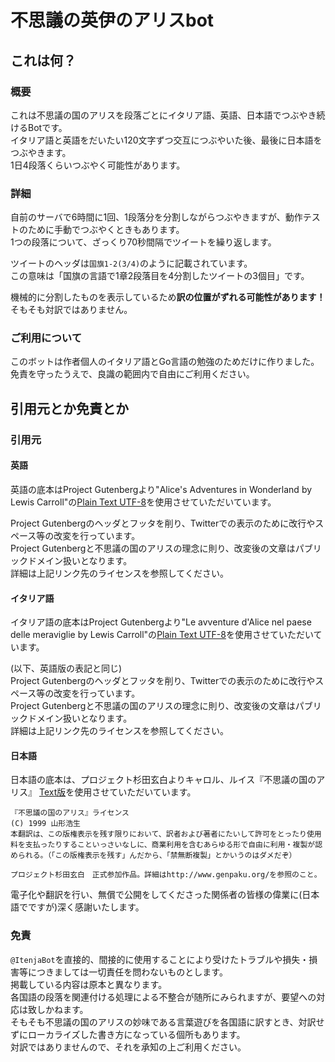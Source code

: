 # 不思議の英伊のアリスbot

## これは何？

### 概要

これは不思議の国のアリスを段落ごとにイタリア語、英語、日本語でつぶやき続けるBotです。  
イタリア語と英語をだいたい120文字ずつ交互につぶやいた後、最後に日本語をつぶやきます。  
1日4段落くらいつぶやく可能性があります。  

### 詳細

自前のサーバで6時間に1回、1段落分を分割しながらつぶやきますが、動作テストのために手動でつぶやくときもあります。  
1つの段落について、ざっくり70秒間隔でツイートを繰り返します。  
  
ツイートのヘッダは`国旗1-2(3/4)`のように記載されています。  
この意味は「国旗の言語で1章2段落目を4分割したツイートの3個目」です。  
  
機械的に分割したものを表示しているため**訳の位置がずれる可能性があります！**  
そもそも対訳ではありません。  

### ご利用について

このボットは作者個人のイタリア語とGo言語の勉強のためだけに作りました。  
免責を守ったうえで、良識の範囲内で自由にご利用ください。  

## 引用元とか免責とか

### 引用元

#### 英語

英語の底本はProject Gutenbergより"Alice's Adventures in Wonderland by Lewis Carroll"の<a href="http://www.gutenberg.org/files/11/11-0.txt">Plain Text UTF-8</a>を使用させていただいています。  
  
Project Gutenbergのヘッダとフッタを削り、Twitterでの表示のために改行やスペース等の改変を行っています。  
Project Gutenbergと不思議の国のアリスの理念に則り、改変後の文章はパブリックドメイン扱いとなります。  
詳細は上記リンク先のライセンスを参照してください。  
  
#### イタリア語

イタリア語の底本はProject Gutenbergより"Le avventure d'Alice nel paese delle meraviglie by Lewis Carroll"の<a href="http://www.gutenberg.org/cache/epub/28371/pg28371.txt">Plain Text UTF-8</a>を使用させていただいています。  
  
(以下、英語版の表記と同じ)  
Project Gutenbergのヘッダとフッタを削り、Twitterでの表示のために改行やスペース等の改変を行っています。  
Project Gutenbergと不思議の国のアリスの理念に則り、改変後の文章はパブリックドメイン扱いとなります。  
詳細は上記リンク先のライセンスを参照してください。  

#### 日本語

日本語の底本は、プロジェクト杉田玄白よりキャロル、ルイス『不思議の国のアリス』 <a href="http://www.genpaku.org/alice01/alice01j.txt">Text版</a>を使用させていただいています。  

    『不思議の国のアリス』ライセンス
    (C) 1999 山形浩生
    本翻訳は、この版権表示を残す限りにおいて、訳者および著者にたいして許可をとったり使用料を支払ったりすることいっさいなしに、商業利用を含むあらゆる形で自由に利用・複製が認められる。（「この版権表示を残す」んだから、「禁無断複製」とかいうのはダメだぞ）

    プロジェクト杉田玄白　正式参加作品。詳細はhttp://www.genpaku.org/を参照のこと。

電子化や翻訳を行い、無償で公開をしてくださった関係者の皆様の偉業に(日本語でですが)深く感謝いたします。  

### 免責

`@ItenjaBot`を直接的、間接的に使用することにより受けたトラブルや損失・損害等につきましては一切責任を問わないものとします。  
掲載している内容は原本と異なります。  
各国語の段落を関連付ける処理による不整合が随所にみられますが、要望への対応は致しかねます。  
そもそも不思議の国のアリスの妙味である言葉遊びを各国語に訳すとき、対訳せずにローカライズした書き方になっている個所もあります。  
対訳ではありませんので、それを承知の上ご利用ください。  
